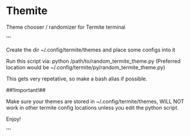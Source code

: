 # Themite

Theme chooser / randomizer for Termite terminal

'''

Create the dir ~/.config/termite/themes and place some configs into it


Run this script via: python /path/to/random_termite_theme.py (Preferred location would be ~/.config/termite/py/random_termite_theme.py)


This gets very repetative, so make a bash alias if possible.


##!Important!##

Make sure your themes are stored in ~/.config/termite/themes, WILL NOT work in other termite config locations unless you edit the python script. 


Enjoy!

'''
